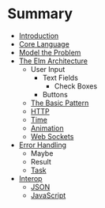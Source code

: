 # Summary

* [Introduction](README.md)
* [Core Language](core_language.md)
* [Model the Problem](model_the_problem.md)
* [The Elm Architecture](architecture/overview.md)
   * User Input
       * Text Fields
           * Check Boxes
       * Buttons
   * [The Basic Pattern](architecture/counter.md)
   * [HTTP](architecture/http.md)
   * [Time](architecture/time.md)
   * [Animation](architecture/animation.md)
   * [Web Sockets](architecture/web_sockets.md)
* [Error Handling](error_handling.md)
   * Maybe
   * Result
   * [Task](task.md)
* [Interop](interop.md)
   * [JSON](json.md)
   * [JavaScript](javascript.md)

